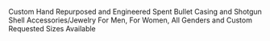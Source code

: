 Custom Hand Repurposed and Engineered Spent Bullet Casing and Shotgun Shell Accessories/Jewelry
For Men, For Women, All Genders and Custom Requested Sizes Available
